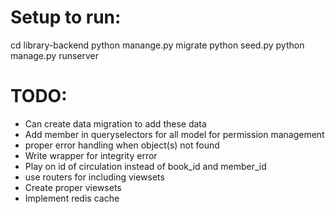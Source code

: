 # Setup to run:

cd library-backend
python manange.py migrate
python seed.py
python manage.py runserver

# TODO:
- Can create data migration to add these data
- Add member in queryselectors for all model for permission management
- proper error handling when object(s) not found
- Write wrapper for integrity error
- Play on id of circulation instead of book_id and member_id
- use routers for including viewsets
- Create proper viewsets
- Implement redis cache
